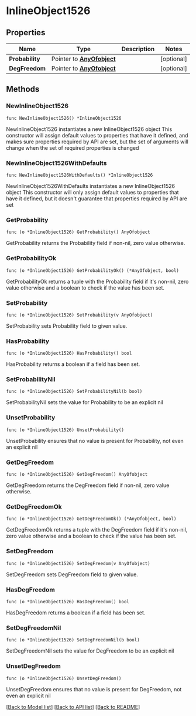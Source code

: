 # InlineObject1526

## Properties

Name | Type | Description | Notes
------------ | ------------- | ------------- | -------------
**Probability** | Pointer to [**AnyOfobject**](anyOf&lt;object&gt;.md) |  | [optional] 
**DegFreedom** | Pointer to [**AnyOfobject**](anyOf&lt;object&gt;.md) |  | [optional] 

## Methods

### NewInlineObject1526

`func NewInlineObject1526() *InlineObject1526`

NewInlineObject1526 instantiates a new InlineObject1526 object
This constructor will assign default values to properties that have it defined,
and makes sure properties required by API are set, but the set of arguments
will change when the set of required properties is changed

### NewInlineObject1526WithDefaults

`func NewInlineObject1526WithDefaults() *InlineObject1526`

NewInlineObject1526WithDefaults instantiates a new InlineObject1526 object
This constructor will only assign default values to properties that have it defined,
but it doesn't guarantee that properties required by API are set

### GetProbability

`func (o *InlineObject1526) GetProbability() AnyOfobject`

GetProbability returns the Probability field if non-nil, zero value otherwise.

### GetProbabilityOk

`func (o *InlineObject1526) GetProbabilityOk() (*AnyOfobject, bool)`

GetProbabilityOk returns a tuple with the Probability field if it's non-nil, zero value otherwise
and a boolean to check if the value has been set.

### SetProbability

`func (o *InlineObject1526) SetProbability(v AnyOfobject)`

SetProbability sets Probability field to given value.

### HasProbability

`func (o *InlineObject1526) HasProbability() bool`

HasProbability returns a boolean if a field has been set.

### SetProbabilityNil

`func (o *InlineObject1526) SetProbabilityNil(b bool)`

 SetProbabilityNil sets the value for Probability to be an explicit nil

### UnsetProbability
`func (o *InlineObject1526) UnsetProbability()`

UnsetProbability ensures that no value is present for Probability, not even an explicit nil
### GetDegFreedom

`func (o *InlineObject1526) GetDegFreedom() AnyOfobject`

GetDegFreedom returns the DegFreedom field if non-nil, zero value otherwise.

### GetDegFreedomOk

`func (o *InlineObject1526) GetDegFreedomOk() (*AnyOfobject, bool)`

GetDegFreedomOk returns a tuple with the DegFreedom field if it's non-nil, zero value otherwise
and a boolean to check if the value has been set.

### SetDegFreedom

`func (o *InlineObject1526) SetDegFreedom(v AnyOfobject)`

SetDegFreedom sets DegFreedom field to given value.

### HasDegFreedom

`func (o *InlineObject1526) HasDegFreedom() bool`

HasDegFreedom returns a boolean if a field has been set.

### SetDegFreedomNil

`func (o *InlineObject1526) SetDegFreedomNil(b bool)`

 SetDegFreedomNil sets the value for DegFreedom to be an explicit nil

### UnsetDegFreedom
`func (o *InlineObject1526) UnsetDegFreedom()`

UnsetDegFreedom ensures that no value is present for DegFreedom, not even an explicit nil

[[Back to Model list]](../README.md#documentation-for-models) [[Back to API list]](../README.md#documentation-for-api-endpoints) [[Back to README]](../README.md)



